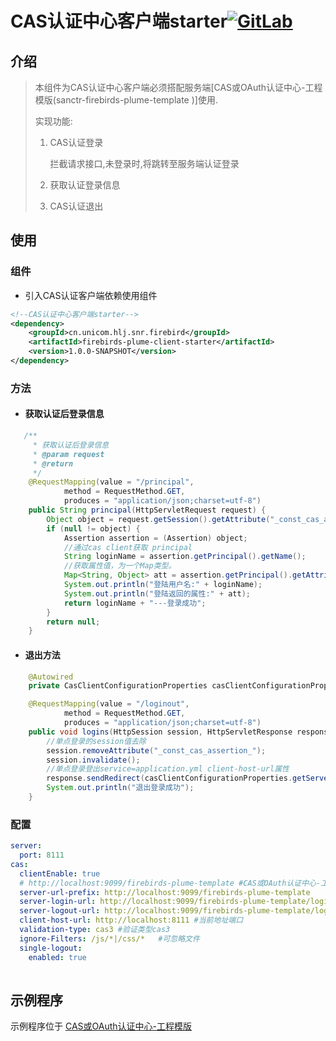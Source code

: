 # CAS认证中心客户端starter[![GitLab](http://192.168.30.124/assets/favicon-7901bd695fb93edb07975966062049829afb56cf11511236e61bcf425070e36e.png)](http://192.168.30.124/wangzj129-grouppath/develop/firebirds-plume-client-starter.git)

## 介绍

> 本组件为CAS认证中心客户端必须搭配服务端[CAS或OAuth认证中心-工程模版(sanctr-firebirds-plume-template )]使用.
>
> 实现功能:
>
> 1. CAS认证登录
>
>    拦截请求接口,未登录时,将跳转至服务端认证登录
>
> 2. 获取认证登录信息 
>
> 3. CAS认证退出



## 使用

### 组件
- 引入CAS认证客户端依赖使用组件
```xml
<!--CAS认证中心客户端starter-->
<dependency>
    <groupId>cn.unicom.hlj.snr.firebird</groupId>
    <artifactId>firebirds-plume-client-starter</artifactId>
    <version>1.0.0-SNAPSHOT</version>
</dependency>
```

### 方法
- #### 获取认证后登录信息
```java
   /**
     * 获取认证后登录信息
     * @param request
     * @return
     */
    @RequestMapping(value = "/principal",
            method = RequestMethod.GET,
            produces = "application/json;charset=utf-8")
    public String principal(HttpServletRequest request) {
        Object object = request.getSession().getAttribute("_const_cas_assertion_");
        if (null != object) {
            Assertion assertion = (Assertion) object;
            //通过cas client获取 principal
            String loginName = assertion.getPrincipal().getName();
            //获取属性值，为一个Map类型。
            Map<String, Object> att = assertion.getPrincipal().getAttributes();
            System.out.println("登陆用户名:" + loginName);
            System.out.println("登陆返回的属性:" + att);
            return loginName + "---登录成功";
        }
        return null;
    }
```

- #### 退出方法
```java
    @Autowired
    private CasClientConfigurationProperties casClientConfigurationProperties;

    @RequestMapping(value = "/loginout",
            method = RequestMethod.GET,
            produces = "application/json;charset=utf-8")
    public void logins(HttpSession session, HttpServletResponse response) throws IOException {
        //单点登录的session值去除
        session.removeAttribute("_const_cas_assertion_");
        session.invalidate();
        //单点登录登出service=application.yml client-host-url属性
        response.sendRedirect(casClientConfigurationProperties.getServerLogoutUrl() + "?service=" +casClientConfigurationProperties.getClientHostUrl() );
        System.out.println("退出登录成功");
    }
```

### 配置
```yml
server:
  port: 8111
cas:
  clientEnable: true
  # http://localhost:9099/firebirds-plume-template #CAS或OAuth认证中心-工程模版服务地址
  server-url-prefix: http://localhost:9099/firebirds-plume-template
  server-login-url: http://localhost:9099/firebirds-plume-template/login
  server-logout-url: http://localhost:9099/firebirds-plume-template/logout
  client-host-url: http://localhost:8111 #当前地址端口
  validation-type: cas3 #验证类型cas3
  ignore-Filters: /js/*|/css/*   #可忽略文件
  single-logout:
    enabled: true
  
```

## 示例程序

示例程序位于 [CAS或OAuth认证中心-工程模版](http://192.168.30.124/wangzj129-grouppath/develop/sanctr-firebirds-plume-template.git)

